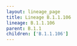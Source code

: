 ```yaml
---
layout: lineage_page
title: Lineage B.1.1.106
lineage: B.1.1.106
parent: B.1.1
children: ['B.1.1.106']
---
```

